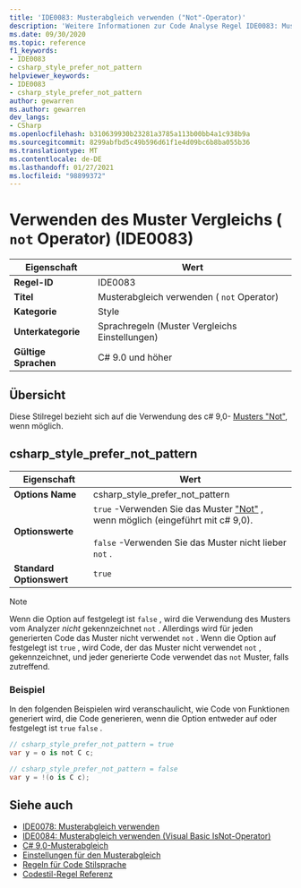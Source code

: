 ```yaml
---
title: 'IDE0083: Musterabgleich verwenden ("Not"-Operator)'
description: 'Weitere Informationen zur Code Analyse Regel IDE0083: Musterabgleich verwenden (Not-Operator)'
ms.date: 09/30/2020
ms.topic: reference
f1_keywords:
- IDE0083
- csharp_style_prefer_not_pattern
helpviewer_keywords:
- IDE0083
- csharp_style_prefer_not_pattern
author: gewarren
ms.author: gewarren
dev_langs:
- CSharp
ms.openlocfilehash: b310639930b23281a3785a113b00bb4a1c938b9a
ms.sourcegitcommit: 8299abfbd5c49b596d61f1e4d09bc6b8ba055b36
ms.translationtype: MT
ms.contentlocale: de-DE
ms.lasthandoff: 01/27/2021
ms.locfileid: "98899372"
---
```

# <a name="use-pattern-matching-not-operator-ide0083"></a>Verwenden des Muster Vergleichs ( `not` Operator) (IDE0083)

|Eigenschaft|Wert|
|-|-|
| **Regel-ID** | IDE0083 |
| **Titel** | Musterabgleich verwenden ( `not` Operator) |
| **Kategorie** | Style |
| **Unterkategorie** | Sprachregeln (Muster Vergleichs Einstellungen) |
| **Gültige Sprachen** | C# 9.0 und höher |

## <a name="overview"></a>Übersicht

Diese Stilregel bezieht sich auf die Verwendung des c# 9,0- [Musters "Not"](../../../csharp/whats-new/csharp-9.md#pattern-matching-enhancements), wenn möglich.

## <a name="csharp_style_prefer_not_pattern"></a>csharp_style_prefer_not_pattern

|Eigenschaft|Wert|
|-|-|
| **Options Name** | csharp_style_prefer_not_pattern |
| **Optionswerte** | `true` -Verwenden Sie das Muster ["Not"](../../../csharp/whats-new/csharp-9.md#pattern-matching-enhancements) , wenn möglich (eingeführt mit c# 9,0).<br /><br />`false` -Verwenden Sie das Muster nicht lieber `not` . |
| **Standard Optionswert** | `true` |

> [!NOTE]
> Wenn die Option auf festgelegt ist `false` , wird die Verwendung des Musters vom Analyzer *nicht* gekennzeichnet `not` . Allerdings wird für jeden generierten Code das Muster nicht verwendet `not` . Wenn die Option auf festgelegt ist `true` , wird Code, der das Muster nicht verwendet `not` , gekennzeichnet, und jeder generierte Code verwendet das `not` Muster, falls zutreffend.

### <a name="example"></a>Beispiel

In den folgenden Beispielen wird veranschaulicht, wie Code von Funktionen generiert wird, die Code generieren, wenn die Option entweder auf oder festgelegt ist `true` `false` .

```csharp
// csharp_style_prefer_not_pattern = true
var y = o is not C c;

// csharp_style_prefer_not_pattern = false
var y = !(o is C c);
```

## <a name="see-also"></a>Siehe auch

- [IDE0078: Musterabgleich verwenden](ide0078.md)
- [IDE0084: Musterabgleich verwenden (Visual Basic IsNot-Operator)](ide0084.md)
- [C# 9,0-Musterabgleich](../../../csharp/whats-new/csharp-9.md#pattern-matching-enhancements)
- [Einstellungen für den Musterabgleich](pattern-matching-preferences.md)
- [Regeln für Code Stilsprache](language-rules.md)
- [Codestil-Regel Referenz](index.md)
